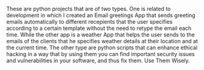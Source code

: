 These are python projects that are of two types. One is related to development in which I created an Email greetings App that sends greeting emails automatically to different recepients that the user specifies according to a certain template without the need to retype the email each time. While the other app is a weather App that helps the user sends to the emails of the clients that he specifies weather details at their location and at the current time. The other type are python scripts that can enhance ethical hacking in a way that by using them you can find important security issues and vulnerabilities in your software, and thus fix them. Use Them Wisely.
